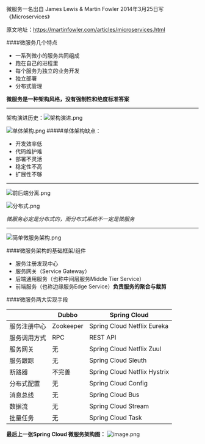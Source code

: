 微服务一名出自 James Lewis & Martin Fowler 2014年3月25日写《Microservices》

原文地址：https://martinfowler.com/articles/microservices.html

####微服务几个特点
* 一系列微小的服务共同组成
* 跑在自己的进程里
* 每个服务为独立的业务开发
* 独立部署
* 分布式管理

**微服务是一种架构风格，没有强制性和绝度标准答案**
***

架构演进历史：![架构演进.png](https://upload-images.jianshu.io/upload_images/12637001-453cfe248e781cf7.png?imageMogr2/auto-orient/strip%7CimageView2/2/w/1240)


![单体架构.png](https://upload-images.jianshu.io/upload_images/12637001-3f9b001dc2356278.png?imageMogr2/auto-orient/strip%7CimageView2/2/w/1240)
#####单体架构缺点：
* 开发效率低 
* 代码维护难
* 部署不灵活
* 稳定性不高
* 扩展性不够
***

![前后端分离.png](https://upload-images.jianshu.io/upload_images/12637001-1d6b683e17f81650.png?imageMogr2/auto-orient/strip%7CimageView2/2/w/1240)

![分布式.png](https://upload-images.jianshu.io/upload_images/12637001-6c1d50dce86202a1.png?imageMogr2/auto-orient/strip%7CimageView2/2/w/1240)

*微服务必定是分布式的，而分布式系统不一定是微服务*
***
![简单微服务架构.png](https://upload-images.jianshu.io/upload_images/12637001-ae3fa8cac9deab50.png?imageMogr2/auto-orient/strip%7CimageView2/2/w/1240)

####微服务架构的基础框架/组件
* 服务注册发现中心
* 服务网关（Service Gateway）
* 后端通用服务（也称中间层服务Middle Tier Service）
* 前端服务（也称边缘服务Edge Service）**负责服务的聚合与裁剪**

####微服务两大实现手段

|              | Dubbo     | Spring Cloud                 |
| ------------ | --------- | ---------------------------- |
| 服务注册中心 | Zookeeper | Spring Cloud Netflix Eureka  |
| 服务调用方式 | RPC       | REST API                     |
| 服务网关     | 无        | Spring Cloud Netflix Zuul    |
| 服务跟踪     | 无        | Spring Cloud Sleuth          |
| 断路器       | 不完善    | Spring Cloud Netflix Hystrix |
| 分布式配置   | 无        | Spring Cloud Config          |
| 消息总线     | 无        | Spring Cloud Bus             |
| 数据流       | 无        | Spring Cloud Stream          |
| 批量任务     | 无        | Spring Cloud Task            |

**最后上一张Spring Cloud 微服务架构图：**
![image.png](https://upload-images.jianshu.io/upload_images/12637001-9bd71afd111ecfea.png?imageMogr2/auto-orient/strip%7CimageView2/2/w/1240)





